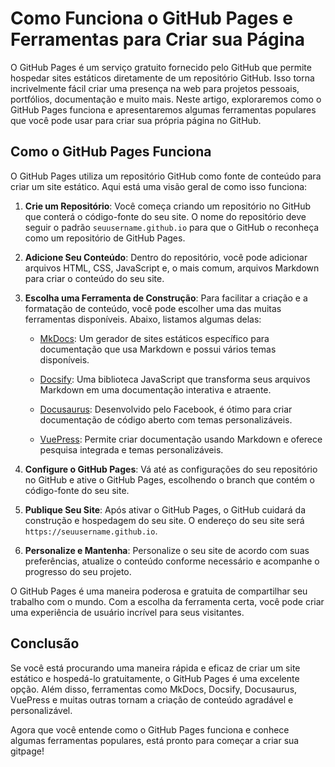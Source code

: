# Como Funciona o GitHub Pages e Ferramentas para Criar sua Página

O GitHub Pages é um serviço gratuito fornecido pelo GitHub que permite hospedar sites estáticos diretamente de um repositório GitHub. Isso torna incrivelmente fácil criar uma presença na web para projetos pessoais, portfólios, documentação e muito mais. Neste artigo, exploraremos como o GitHub Pages funciona e apresentaremos algumas ferramentas populares que você pode usar para criar sua própria página no GitHub.

## Como o GitHub Pages Funciona

O GitHub Pages utiliza um repositório GitHub como fonte de conteúdo para criar um site estático. Aqui está uma visão geral de como isso funciona:

1. **Crie um Repositório**: Você começa criando um repositório no GitHub que conterá o código-fonte do seu site. O nome do repositório deve seguir o padrão `seuusername.github.io` para que o GitHub o reconheça como um repositório de GitHub Pages.

2. **Adicione Seu Conteúdo**: Dentro do repositório, você pode adicionar arquivos HTML, CSS, JavaScript e, o mais comum, arquivos Markdown para criar o conteúdo do seu site.

3. **Escolha uma Ferramenta de Construção**: Para facilitar a criação e a formatação de conteúdo, você pode escolher uma das muitas ferramentas disponíveis. Abaixo, listamos algumas delas:

   - [MkDocs](https://www.mkdocs.org/): Um gerador de sites estáticos específico para documentação que usa Markdown e possui vários temas disponíveis.

   - [Docsify](https://docsify.js.org/): Uma biblioteca JavaScript que transforma seus arquivos Markdown em uma documentação interativa e atraente.

   - [Docusaurus](https://docusaurus.io/): Desenvolvido pelo Facebook, é ótimo para criar documentação de código aberto com temas personalizáveis.

   - [VuePress](https://vuepress.vuejs.org/): Permite criar documentação usando Markdown e oferece pesquisa integrada e temas personalizáveis.

4. **Configure o GitHub Pages**: Vá até as configurações do seu repositório no GitHub e ative o GitHub Pages, escolhendo o branch que contém o código-fonte do seu site.

5. **Publique Seu Site**: Após ativar o GitHub Pages, o GitHub cuidará da construção e hospedagem do seu site. O endereço do seu site será `https://seuusername.github.io`.

6. **Personalize e Mantenha**: Personalize o seu site de acordo com suas preferências, atualize o conteúdo conforme necessário e acompanhe o progresso do seu projeto.

O GitHub Pages é uma maneira poderosa e gratuita de compartilhar seu trabalho com o mundo. Com a escolha da ferramenta certa, você pode criar uma experiência de usuário incrível para seus visitantes.

## Conclusão

Se você está procurando uma maneira rápida e eficaz de criar um site estático e hospedá-lo gratuitamente, o GitHub Pages é uma excelente opção. Além disso, ferramentas como MkDocs, Docsify, Docusaurus, VuePress e muitas outras tornam a criação de conteúdo agradável e personalizável.

Agora que você entende como o GitHub Pages funciona e conhece algumas ferramentas populares, está pronto para começar a criar sua gitpage!
